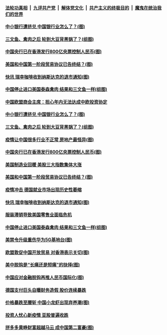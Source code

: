 ####  [法轮功真相](../../../../basic/blob/master/README.md?t=06242102) &nbsp;|&nbsp; [九评共产党](../../../../9ping.md/blob/master/README.md?t=06242102) &nbsp;|&nbsp; [解体党文化](../../../../jtdwh.md/blob/master/README.md?t=06242102)  &nbsp;|&nbsp; [共产主义的终极目的](../../../../gczydzjmd.md/blob/master/README.md?t=06242102) &nbsp;|&nbsp; [魔鬼在统治我们的世界](../../../../mgztzwmdsj.md/blob/master/README.md?t=06242102) 

#### [中小银行遭挤兑 中国银行业怎么了？(图)](../pages/p5/937574.md?t=06242102) 

#### [三文鱼、禽肉之后 轮到大豆背黑锅了？(组图)](../pages/p5/937480.md?t=06242102) 

#### [中国央行已在香港发行800亿央票控制人民币(图)](../pages/p5/937478.md?t=06242102) 

#### [美国和中国第一阶段贸易协议已告终结？(图)](../pages/p5/937467.md?t=06242102) 

#### [快讯 瑞幸咖啡收到纳斯达克的退市通知(图)](../pages/p5/937459.md?t=06242102) 

#### [中国停止进口美国泰森禽肉 结果和三文鱼一样(组图)](../pages/p5/937379.md?t=06242102) 

#### [中国欧盟商会主席：担心年内无法达成中欧投资协定](../pages/p5/937575.md?t=06242102) 

#### [中小银行遭挤兑 中国银行业怎么了？(图)](../pages/p5/937574.md?t=06242102) 

#### [三文鱼、禽肉之后 轮到大豆背黑锅了？(组图)](../pages/p5/937480.md?t=06242102) 

#### [疫情让中国很多行业不正常 房地产最怪异(图)](../pages/p5/937485.md?t=06242102) 

#### [中国央行已在香港发行800亿央票控制人民币(图)](../pages/p5/937478.md?t=06242102) 

#### [美国制造业回暖 美股三大指数集体大涨](../pages/p5/937475.md?t=06242102) 

#### [美国和中国第一阶段贸易协议已告终结？(图)](../pages/p5/937467.md?t=06242102) 

#### [疫情冲击 德国就业市场出现历史性萎缩](../pages/p5/937462.md?t=06242102) 

#### [快讯 瑞幸咖啡收到纳斯达克的退市通知(图)](../pages/p5/937459.md?t=06242102) 

#### [服装滞销导致美国零售业面临危机](../pages/p5/937458.md?t=06242102) 

#### [中国停止进口美国泰森禽肉 结果和三文鱼一样(组图)](../pages/p5/937379.md?t=06242102) 

#### [美禁令升级重伤华为5G基地台(图)](../pages/p5/937393.md?t=06242102) 


#### [欧盟敦促中国开放贸易 对香港表示关切(图)](../pages/p5/937388.md?t=06242102) 

#### [美中脱钩是“长痛还是短痛”的抉择(图)](../pages/p5/937387.md?t=06242102) 

#### [中国应对金融脱钩再推人民币国际化(图)](../pages/p5/937352.md?t=06242102) 

#### [德国支付巨头自曝财务造假 股价连续暴跌](../pages/p5/937367.md?t=06242102) 

#### [价格暴跌至腰斩 中国小龙虾出现弃养潮(图)](../pages/p5/937349.md?t=06242102) 

#### [投资人忧心新疫情 亚股普遍收跌](../pages/p5/937344.md?t=06242102) 

#### [拼多多黄峥财富超越马云 成中国第二富豪(图)](../pages/p5/937322.md?t=06242102) 

